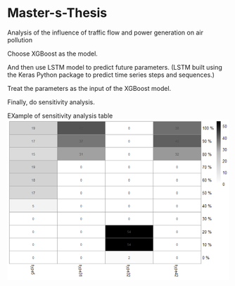 # Master-s-Thesis
Analysis of the influence of traffic flow and power generation on air pollution

Choose XGBoost as the model. 

And then use LSTM model to predict future parameters.
(LSTM built using the Keras Python package to predict time series steps and sequences.)

Treat the parameters as the input of the XGBoost model.

Finally, do sensitivity analysis.

EXample of sensitivity analysis table
![image](https://github.com/jeff611196/Master-s-Thesis/blob/master/taipei_traffic_pheatmap.png)
